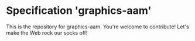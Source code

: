 
# Specification 'graphics-aam'

This is the repository for graphics-aam. You're welcome to contribute! Let's make the Web rock our socks
off!
